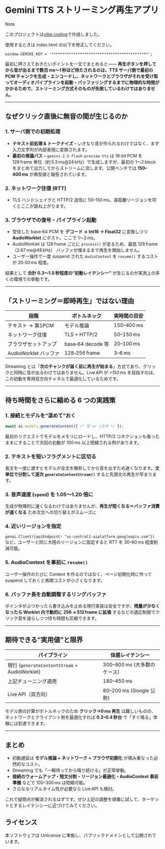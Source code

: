 # Gemini TTS ストリーミング再生アプリ

> [!NOTE]
> このプロジェクトは[vibe coding](https://ja.wikipedia.org/wiki/%E3%83%90%E3%82%A4%E3%83%96%E3%82%B3%E3%83%BC%E3%83%87%E3%82%A3%E3%83%B3%E3%82%B0)で作成しました。

使用するときは index.html の以下を修正してください。
```
window.GEMINI_KEY = '********************************************';
```

最初に押さえておきたいポイントを一文でまとめると――
**再生ボタンを押してから音が出るまで数百 ms〜1 秒ほど待たされるのは、TTS サーバ側で最初の PCM チャンクを生成・エンコードし、ネットワークとブラウザがそれを受け取ってオーディオパイプラインを起動・バッファリングするまでに物理的な時間がかかるためで、ストリーミング方式そのものが失敗しているわけではありません**。

---

## なぜクリック直後に無音の間が生じるのか

### 1. サーバ側での初期処理

* **テキスト前処理 & トークナイズ** – いきなり音が作られるわけではなく、まず入力文字列が内部表現に変換されます。
* **最初の推論パス** – `gemini‑2.5‑flash-preview-tts` は 16‑bit PCM を 128 frame 単位（約 5.3 ms\@24 kHz）で生成しますが、最初の 1〜2 block をまとめて出力してからストリームに流します。公開ベンチでは **150–400 ms** が典型値と報告されています。

### 2. ネットワーク往復 (RTT)

* TLS ハンドシェイクと HTTP/2 送信に 50–150 ms。遠距離リージョンを叩くとここが跳ね上がります。

### 3. ブラウザでの復号・パイプライン起動

* 受信した base‑64 PCM を **デコード → Int16 → Float32** に変換しつつ **AudioWorklet** にポスト。ここで 1〜2 ms。
* AudioWorklet は 128 frame ごとに `process()` が走るため、最低 128 frame（2.67 ms\@48 kHz） バッファが埋まるまで再生を開始しません。
* ユーザー操作で一度 suspend された `AudioContext` を `resume()` するコストが 20‑50 ms 程度。

結果として **合計 0.3〜1.0 秒程度の“初動レイテンシー”** が生じるのが実測上の多くの環境での挙動です。

---

## 「ストリーミング＝即時再生」ではない理由

| 段階                | ボトルネック           | 実時間の目安                  |
| ----------------- | ---------------- | ----------------------- |
| テキスト → 第1PCM      | モデル推論            | 150–400 ms |
| ネットワーク往復          | TLS + HTTP/2     | 50–150 ms               |
| ブラウザセットアップ        | base‑64 decode 等 | 20–100 ms               |
| AudioWorklet バッファ | 128‑256 frame    | 3–6 ms     |

Streaming とは「**次のチャンクが届く前に再生が始まる**」方式であり、クリックと同時に音が出るわけではありません。Live API が <150 ms を目指すのは、この初動を専用双方向チャネルで最適化しているためです。

---

## 待ち時間をさらに縮める 6 つの実践策

### 1. 接続とモデルを“温めて”おく

```js
await ai.models.generateContent({ /* 空 or 1文字 */ });
```

最初のリクエストでモデルをメモリにロードし、HTTP/2 コネクションも張ったままにすることで次回の初動が 100 ms 以上短縮される例があります。

### 2. テキストを短いフラグメントに区切る

長文を一度に渡すとモデルが全文を解析してから音を出すため遅くなります。**文単位で分割して逐次 `generateContentStream()`** すると先頭文の再生が早まります。

### 3. 音声速度 (`speed`) を 1.05〜1.20 倍に

生成が物理的に速くなるわけではありませんが、**再生が短くなる＝バッファ消費が速くなる** ため次文への切り替えがスムーズに

### 4. 近いリージョンを指定

`genai.Client({apiEndpoint: "us-central1-aiplatform.googleapis.com"})` など、ユーザーと同じ大陸のリージョンに固定すると RTT を 30–60 ms 程度削減可能。

### 5. AudioContext を事前に `resume()`

ユーザー操作のたびに Context を作るのではなく、ページ初期化時に作って suspend しておくと再開コストが小さくなります。

### 6. バッファ長を自動調整するリングバッファ

ポインタがぶつかったら書き込みを止める現行実装は安全ですが、**残量が少なくなったら Worklet 内で動的に 256 → 512 frame に拡張** するなどの適応制御でクリック音を減らしつつ待ち時間も圧縮できます。

---

## 期待できる“実用値”と限界

| パイプライン                                      | 体感レイテンシー                                             |
| ------------------------------------------- | ---------------------------------------------------- |
| 現行 (`generateContentStream` + AudioWorklet) | 300–900 ms (大多数のケース)                    |
| 上記チューニング適用                                  | 180–450 ms                                           |
| Live API（双方向）                               | 80–200 ms (Google 公称) |

モデル側の計算がボトルネックのため **クリック→0 ms 再生** は難しいものの、ネットワークとクライアント側を最適化すれば **0.2–0.4 秒台** で「すぐ鳴る」体験には到達できます。

---

## まとめ

* 初動遅延は **モデル推論 + ネットワーク + ブラウザ初期化** が積み重なった必然的なコスト。
* Streaming でも「一瞬待ってから鳴り続ける」が正常挙動。
* **接続のウォームアップ・短文分割・リージョン最適化・AudioContext 事前準備** などで 100–300 ms は短縮可能。
* さらなるリアルタイム性が必要なら Live API も検討。

これで疑問点が解消されるはずです。ぜひ上記の調整を順番に試して、ターゲットとするレイテンシーに近づけてみてください。

## ライセンス

本ソフトウェアは Unlicense に準拠し、パブリックドメインとして公開されています。
